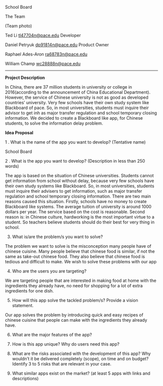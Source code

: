School Board

The Team

(Team photo)

Ted Li
tl47704n@pace.edu
Developer

Daniel Petryuk 
dp91814n@pace.edu
Product Owner

Raphael Ades-Aron
ra68783n@pace.edu

William Champ
wc28888n@pace.edu 

***

**Project Description**
                                                                                                                                        
In China, there are 37 million students in university or college in 2016(according to the announcement of China Educational Department). However, the service of Chinese university is not as good as developed countries’ university. Very few schools have their own study system like Blackboard of pace. So, in most universities, students must inquire their advisor to get inh as major transfer regulation and school temporary closing information.  We decided to create a Blackboard like app, for Chinese students, to solve the information delay problem.

 **Idea Proposal**

1 . What is the name of the app you want to develop? (Tentative name)

School Board	
 
 2 . What is the app you want to develop? (Description in less than 250 words)

The app is based on the situation of Chinese universities. Students cannot get information from school without delay, because very few schools have their own study systems like Blackboard. So, in most universities, students must inquire their advisers to get information, such as major transfer regulation and school temporary closing information. There are two main reasons caused this situation. Firstly, schools have no money to create Blackboard like systems. The average tuition of university is around 1000 dollars per year. The service based on the cost is reasonable. Second reason is: in Chinese culture, hardworking is the most important virtue to a student. So teachers believe students should do their best for very thing in school.  
 
3. What is/are the problem/s you want to solve?

The problem we want to solve is the misconception many people have of chinese cuisine. Many people believe that chinese food is similar, if not the same as take-out chinese food. They also believe that chinese food is tedious and difficult to make. We wish to solve these problems with our app 
 
4. Who are the users you are targeting?

We are targeting people that are interested in making food at home with the ingredients they already have, no need for shopping for a lot of extra ingredients for one dish.
 
5. How will this app solve the tackled problem/s? Provide a vision statement.

Our app solves the problem by introducing quick and easy recipes of chinese cuisine that people can make with the ingredients they already have.
 
6. What are the major features of the app?
 
7. How is this app unique? Why do users need this app?
 
8. What are the risks associated with the development of this app? Why wouldn’t it be delivered completely (scope), on time and on budget? Identify 3 to 5 risks that are relevant in your case.
 
9. What similar apps exist on the market? (at least 5 apps with links and descriptions)






